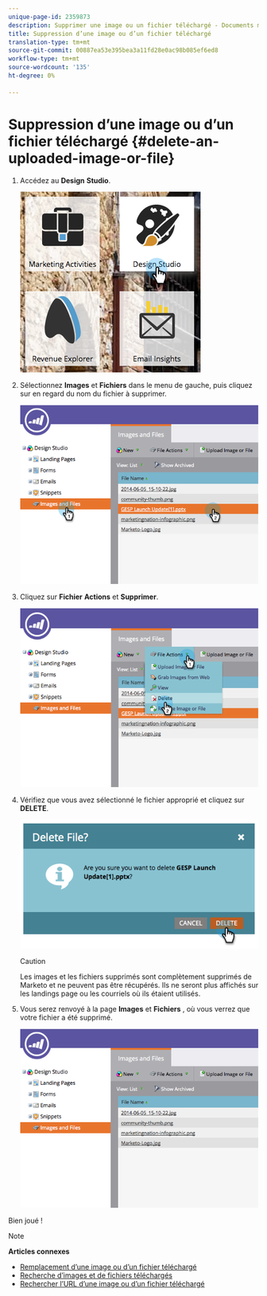 ```yaml
---
unique-page-id: 2359873
description: Supprimer une image ou un fichier téléchargé - Documents marketing - Documentation du produit
title: Suppression d’une image ou d’un fichier téléchargé
translation-type: tm+mt
source-git-commit: 00887ea53e395bea3a11fd28e0ac98b085ef6ed8
workflow-type: tm+mt
source-wordcount: '135'
ht-degree: 0%

---
```



# Suppression d’une image ou d’un fichier téléchargé {#delete-an-uploaded-image-or-file}

1. Accédez au **Design** **Studio**.

   ![](assets/designstudio-5.png)

1. Sélectionnez **Images** et **Fichiers** dans le menu de gauche, puis cliquez sur en regard du nom du fichier à supprimer.

   ![](assets/image2014-9-16-11-3a18-3a15.png)

1. Cliquez sur **Fichier** **Actions** et **Supprimer**.

   ![](assets/image2014-9-16-11-3a18-3a22.png)

1. Vérifiez que vous avez sélectionné le fichier approprié et cliquez sur **DELETE**.

   ![](assets/image2014-9-16-11-3a18-3a30.png)

   >[!CAUTION]
   >
   >Les images et les fichiers supprimés sont complètement supprimés de Marketo et ne peuvent pas être récupérés.  Ils ne seront plus affichés sur les landings page ou les courriels où ils étaient utilisés.

1. Vous serez renvoyé à la page **Images** et **Fichiers** , où vous verrez que votre fichier a été supprimé.

   ![](assets/image2014-9-16-11-3a19-3a0.png)

Bien joué !

>[!NOTE]
>
>**Articles connexes**
>
>* [Remplacement d’une image ou d’un fichier téléchargé](replace-an-uploaded-image-or-file.md)
>* [Recherche d’images et de fichiers téléchargés](search-uploaded-images-and-files.md)
>* [Rechercher l’URL d’une image ou d’un fichier téléchargé](find-the-url-of-an-uploaded-image-or-file.md)

>




